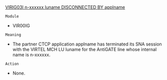 [VIRIG03I n-xxxxxx luname DISCONNECTED BY applname](https://virtel.readthedocs.io/en/latest/manuals/virtel/Virtel459MG/messages.html?highlight=VIRIG03I#VIRIG03I)

`Module`
- VIR00IG

`Meaning`
- The partner CTCP application applname has terminated its SNA session with the VIRTEL MCH LU luname for the AntiGATE line whose internal name is n-xxxxxx.

`Action`
- None.
